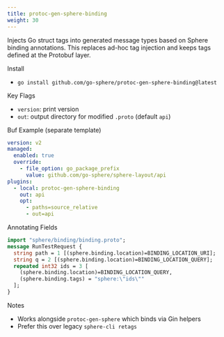 ```yaml
---
title: protoc-gen-sphere-binding
weight: 30
---
```


Injects Go struct tags into generated message types based on Sphere binding annotations. This replaces ad-hoc tag injection and keeps tags defined at the Protobuf layer.

Install
- `go install github.com/go-sphere/protoc-gen-sphere-binding@latest`

Key Flags
- `version`: print version
- `out`: output directory for modified `.proto` (default `api`)

Buf Example (separate template)
```yaml
version: v2
managed:
  enabled: true
  override:
    - file_option: go_package_prefix
      value: github.com/go-sphere/sphere-layout/api
plugins:
  - local: protoc-gen-sphere-binding
    out: api
    opt:
      - paths=source_relative
      - out=api
```

Annotating Fields
```protobuf
import "sphere/binding/binding.proto";
message RunTestRequest {
  string path = 1 [(sphere.binding.location)=BINDING_LOCATION_URI];
  string q = 2 [(sphere.binding.location)=BINDING_LOCATION_QUERY];
  repeated int32 ids = 3 [
    (sphere.binding.location)=BINDING_LOCATION_QUERY,
    (sphere.binding.tags) = "sphere:\"ids\""
  ];
}
```

Notes
- Works alongside `protoc-gen-sphere` which binds via Gin helpers
- Prefer this over legacy `sphere-cli retags`

